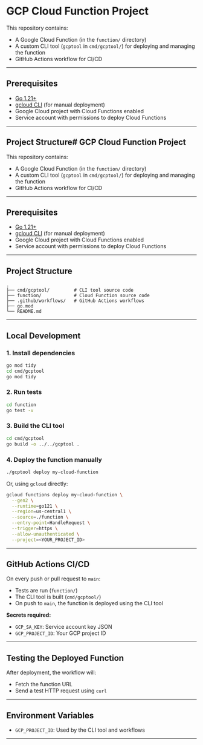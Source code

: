 # GCP Cloud Function Project

This repository contains:

- A Google Cloud Function (in the `function/` directory)
- A custom CLI tool (`gcptool` in `cmd/gcptool/`) for deploying and managing the function
- GitHub Actions workflow for CI/CD

---

## Prerequisites

- [Go 1.21+](https://golang.org/dl/)
- [gcloud CLI](https://cloud.google.com/sdk/docs/install) (for manual deployment)
- Google Cloud project with Cloud Functions enabled
- Service account with permissions to deploy Cloud Functions

---

## Project Structure# GCP Cloud Function Project

This repository contains:

- A Google Cloud Function (in the `function/` directory)
- A custom CLI tool (`gcptool` in `cmd/gcptool/`) for deploying and managing the function
- GitHub Actions workflow for CI/CD

---

## Prerequisites

- [Go 1.21+](https://golang.org/dl/)
- [gcloud CLI](https://cloud.google.com/sdk/docs/install) (for manual deployment)
- Google Cloud project with Cloud Functions enabled
- Service account with permissions to deploy Cloud Functions

---

## Project Structure

```
.
├── cmd/gcptool/         # CLI tool source code
├── function/            # Cloud Function source code
├── .github/workflows/   # GitHub Actions workflows
├── go.mod
└── README.md
```

---

## Local Development

### 1. Install dependencies

```sh
go mod tidy
cd cmd/gcptool
go mod tidy
```

### 2. Run tests

```sh
cd function
go test -v
```

### 3. Build the CLI tool

```sh
cd cmd/gcptool
go build -o ../../gcptool .
```

### 4. Deploy the function manually

```sh
./gcptool deploy my-cloud-function
```

Or, using `gcloud` directly:

```sh
gcloud functions deploy my-cloud-function \
  --gen2 \
  --runtime=go121 \
  --region=us-central1 \
  --source=./function \
  --entry-point=HandleRequest \
  --trigger=https \
  --allow-unauthenticated \
  --project=<YOUR_PROJECT_ID>
```

---

## GitHub Actions CI/CD

On every push or pull request to `main`:

- Tests are run (`function/`)
- The CLI tool is built (`cmd/gcptool/`)
- On push to `main`, the function is deployed using the CLI tool

**Secrets required:**

- `GCP_SA_KEY`: Service account key JSON
- `GCP_PROJECT_ID`: Your GCP project ID

---

## Testing the Deployed Function

After deployment, the workflow will:

- Fetch the function URL
- Send a test HTTP request using `curl`

---

## Environment Variables

- `GCP_PROJECT_ID`: Used by the CLI tool and workflows

---